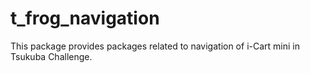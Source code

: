 t_frog_navigation
=================

This package provides packages related to navigation of i-Cart mini in Tsukuba Challenge.
